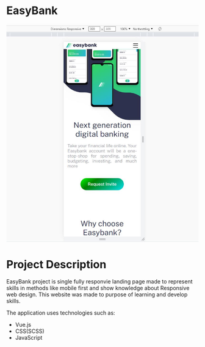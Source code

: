 # EasyBank

<img src="src/assets/MobileFirst.JPG">

# Project Description

EasyBank project is single fully responvie landing page made to represent skills in methods like mobile first and
show knowledge about Responsive web design. This website was made to purpose of learning and develop skills.

The application uses technologies such as:

* Vue.js
* CSS(SCSS)
* JavaScript
